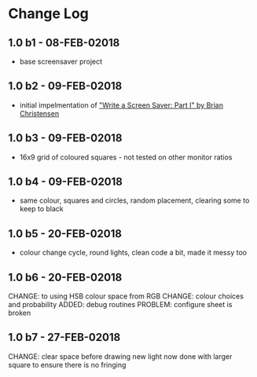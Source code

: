 #  Change Log

## 1.0 b1 - 08-FEB-02018

* base screensaver project

## 1.0 b2 - 09-FEB-02018

* initial impelmentation of ["Write a Screen Saver: Part I" by Brian Christensen](http://cocoadevcentral.com/articles/000088.php)

## 1.0 b3 - 09-FEB-02018

* 16x9 grid of coloured squares - not tested on other monitor ratios

## 1.0 b4 - 09-FEB-02018

* same colour, squares and circles, random placement, clearing some to keep to black

## 1.0 b5 - 20-FEB-02018

* colour change cycle, round lights, clean code a bit, made it messy too

## 1.0 b6 - 20-FEB-02018

CHANGE: to using HSB colour space from RGB
CHANGE: colour choices and probability
ADDED: debug routines
PROBLEM: configure sheet is broken

## 1.0 b7 - 27-FEB-02018

CHANGE: clear space before drawing new light now done with larger square to ensure there is no fringing


